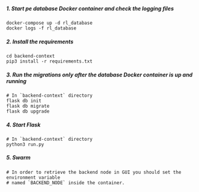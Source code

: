 ##### 1. Start pe database Docker container and check the logging files
```
docker-compose up -d rl_database
docker logs -f rl_database
```
##### 2. Install the requirements
```
cd backend-context
pip3 install -r requirements.txt
```

##### 3. Run the migrations only after the database Docker container is up and running

```
# In `backend-context` directory
flask db init
flask db migrate
flask db upgrade
```

##### 4. Start Flask
```
# In `backend-context` directory
python3 run.py
```

##### 5. Swarm
```
# In order to retrieve the backend node in GUI you should set the environment variable
# named `BACKEND_NODE` inside the container.
```
